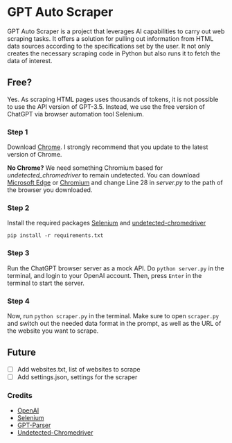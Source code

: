 # GPT Auto Scraper
GPT Auto Scraper is a project that leverages AI capabilities to carry out web scraping tasks. It offers a solution for pulling out information from HTML data sources according to the specifications set by the user. It not only creates the necessary scraping code in Python but also runs it to fetch the data of interest.

## Free?

Yes. As scraping HTML pages uses thousands of tokens, it is not possible to use the API version of GPT-3.5. Instead, we use the free version of ChatGPT via browser automation tool Selenium.

### Step 1
Download [Chrome](https://www.google.com/chrome/). I strongly recommend that you update to the latest version of Chrome.

**No Chrome?**
We need something Chromium based for *undetected_chromedriver* to remain undetected. You can download [Microsoft Edge](https://www.microsoft.com/en-us/edge) or [Chromium](https://chromium.com/) and change Line 28 in *server.py* to the path of the browser you downloaded.

### Step 2
Install the required packages [Selenium](https://github.com/SeleniumHQ/selenium) and [undetected-chromedriver](https://github.com/ultrafunkamsterdam/undetected-chromedriver)
```
pip install -r requirements.txt
```

### Step 3
Run the ChatGPT browser server as a mock API. Do ```python server.py``` in the terminal, and login to your OpenAI account. Then, press ```Enter``` in the terminal to start the server.

### Step 4
Now, run ```python scraper.py``` in the terminal. Make sure to open ```scraper.py``` and switch out the needed data format in the prompt,
as well as the URL of the website you want to scrape.

## Future
- [ ] Add websites.txt, list of websites to scrape
- [ ] Add settings.json, settings for the scraper

### Credits
- [OpenAI](https://openai.com/)
- [Selenium](https://github.com/SeleniumHQ/selenium)
- [GPT-Parser](https://github.com/eric88525/Gpt-Selenium)
- [Undetected-Chromedriver](https://github.com/ultrafunkamsterdam/undetected-chromedriver)